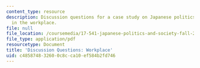 ```yaml
---
content_type: resource
description: Discussion questions for a case study on Japanese politics and society
  in the workplace.
file: null
file_location: /coursemedia/17-541-japanese-politics-and-society-fall-2008/c485874832600c8cca10ef584b2fd746_questions4.pdf
file_type: application/pdf
resourcetype: Document
title: 'Discussion Questions: Workplace'
uid: c4858748-3260-0c8c-ca10-ef584b2fd746
---
```

